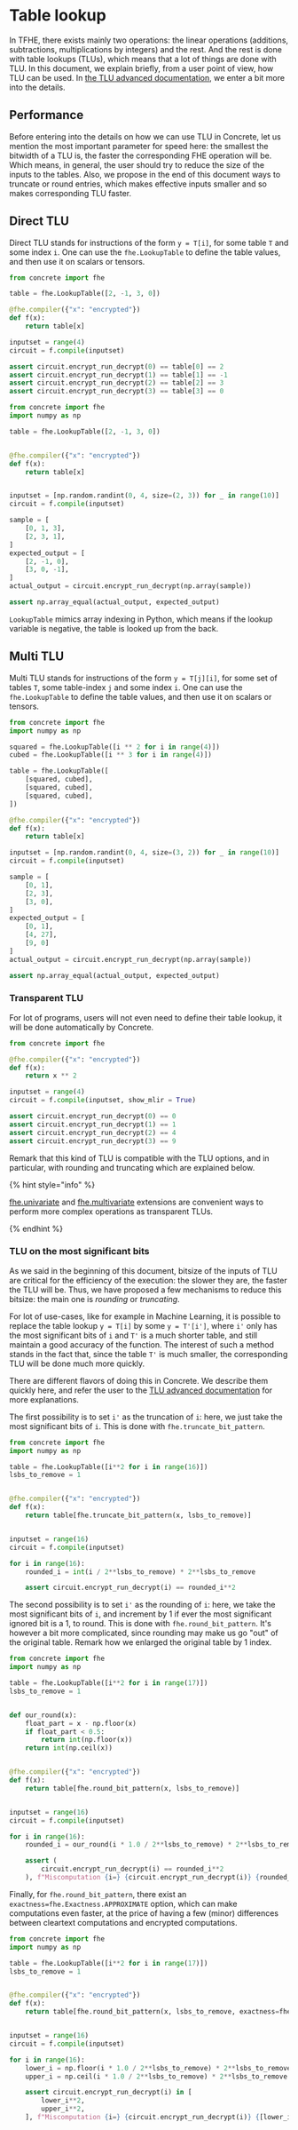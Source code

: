 # Table lookup

In TFHE, there exists mainly two operations: the linear operations (additions, subtractions, multiplications by integers) and the rest. And the rest is done with table lookups (TLUs), which means that a lot of things are done with TLU. In this document, we explain briefly, from a user point of view, how TLU can be used. In [the TLU advanced documentation](table_lookups_advanced.md), we enter a bit more into the details.

## Performance

Before entering into the details on how we can use TLU in Concrete, let us mention the most important parameter for speed here: the smallest the bitwidth of a TLU is, the faster the corresponding FHE operation will be. Which means, in general, the user should try to reduce the size of the inputs to the tables. Also, we propose in the end of this document ways to truncate or round entries, which makes effective inputs smaller and so makes corresponding TLU faster.

## Direct TLU

Direct TLU stands for instructions of the form `y = T[i]`, for some table `T` and some index `i`. One can use the `fhe.LookupTable` to define the table values, and then use it on scalars or tensors.

```python
from concrete import fhe

table = fhe.LookupTable([2, -1, 3, 0])

@fhe.compiler({"x": "encrypted"})
def f(x):
    return table[x]

inputset = range(4)
circuit = f.compile(inputset)

assert circuit.encrypt_run_decrypt(0) == table[0] == 2
assert circuit.encrypt_run_decrypt(1) == table[1] == -1
assert circuit.encrypt_run_decrypt(2) == table[2] == 3
assert circuit.encrypt_run_decrypt(3) == table[3] == 0
```

```python
from concrete import fhe
import numpy as np

table = fhe.LookupTable([2, -1, 3, 0])


@fhe.compiler({"x": "encrypted"})
def f(x):
    return table[x]


inputset = [np.random.randint(0, 4, size=(2, 3)) for _ in range(10)]
circuit = f.compile(inputset)

sample = [
    [0, 1, 3],
    [2, 3, 1],
]
expected_output = [
    [2, -1, 0],
    [3, 0, -1],
]
actual_output = circuit.encrypt_run_decrypt(np.array(sample))

assert np.array_equal(actual_output, expected_output)
```

`LookupTable` mimics array indexing in Python, which means if the lookup variable is negative, the table is looked up from the back.

## Multi TLU

Multi TLU stands for instructions of the form `y = T[j][i]`, for some set of tables `T`, some table-index `j` and some index `i`. One can use the `fhe.LookupTable` to define the table values, and then use it on scalars or tensors.

```python
from concrete import fhe
import numpy as np

squared = fhe.LookupTable([i ** 2 for i in range(4)])
cubed = fhe.LookupTable([i ** 3 for i in range(4)])

table = fhe.LookupTable([
    [squared, cubed],
    [squared, cubed],
    [squared, cubed],
])

@fhe.compiler({"x": "encrypted"})
def f(x):
    return table[x]

inputset = [np.random.randint(0, 4, size=(3, 2)) for _ in range(10)]
circuit = f.compile(inputset)

sample = [
    [0, 1],
    [2, 3],
    [3, 0],
]
expected_output = [
    [0, 1],
    [4, 27],
    [9, 0]
]
actual_output = circuit.encrypt_run_decrypt(np.array(sample))

assert np.array_equal(actual_output, expected_output)
```

### Transparent TLU

For lot of programs, users will not even need to define their table lookup, it will be done
automatically by Concrete.

```python
from concrete import fhe

@fhe.compiler({"x": "encrypted"})
def f(x):
    return x ** 2

inputset = range(4)
circuit = f.compile(inputset, show_mlir = True)

assert circuit.encrypt_run_decrypt(0) == 0
assert circuit.encrypt_run_decrypt(1) == 1
assert circuit.encrypt_run_decrypt(2) == 4
assert circuit.encrypt_run_decrypt(3) == 9
```

Remark that this kind of TLU is compatible with the TLU options, and in particular, with rounding and
truncating which are explained below.

{% hint style="info" %}

[fhe.univariate](../core-features/extensions.md#fheunivariatefunction) and [fhe.multivariate](../core-features/extensions.md#fhemultivariatefunction) extensions are convenient ways to perform more complex operations as transparent TLUs.

{% endhint %}

### TLU on the most significant bits

As we said in the beginning of this document, bitsize of the inputs of TLU are critical for the efficiency of the execution: the slower they are, the faster the TLU will be. Thus, we have proposed a few mechanisms to reduce this bitsize: the main one is _rounding_ or _truncating_.

For lot of use-cases, like for example in Machine Learning, it is possible to replace the table lookup `y = T[i]` by some `y = T'[i']`, where `i'` only has the most significant bits of `i` and `T'` is a much shorter table, and still maintain a good accuracy of the function. The interest of such a method stands in the fact that, since the table `T'` is much smaller, the corresponding TLU will be done much more quickly.

There are different flavors of doing this in Concrete. We describe them quickly here, and refer the user to the [TLU advanced documentation](table_lookups_advanced.md) for more explanations.

The first possibility is to set `i'` as the truncation of `i`: here, we just take the most significant bits of `i`. This is done with `fhe.truncate_bit_pattern`.

```python
from concrete import fhe
import numpy as np

table = fhe.LookupTable([i**2 for i in range(16)])
lsbs_to_remove = 1


@fhe.compiler({"x": "encrypted"})
def f(x):
    return table[fhe.truncate_bit_pattern(x, lsbs_to_remove)]


inputset = range(16)
circuit = f.compile(inputset)

for i in range(16):
    rounded_i = int(i / 2**lsbs_to_remove) * 2**lsbs_to_remove

    assert circuit.encrypt_run_decrypt(i) == rounded_i**2
```

The second possibility is to set `i'` as the rounding of `i`: here, we take the most significant bits of `i`, and increment by 1 if ever the most significant ignored bit is a 1, to round.  This is done with `fhe.round_bit_pattern`. It's however a bit more complicated, since rounding may make us go "out" of the original table. Remark how we enlarged the original table by 1 index.

```python
from concrete import fhe
import numpy as np

table = fhe.LookupTable([i**2 for i in range(17)])
lsbs_to_remove = 1


def our_round(x):
    float_part = x - np.floor(x)
    if float_part < 0.5:
        return int(np.floor(x))
    return int(np.ceil(x))


@fhe.compiler({"x": "encrypted"})
def f(x):
    return table[fhe.round_bit_pattern(x, lsbs_to_remove)]


inputset = range(16)
circuit = f.compile(inputset)

for i in range(16):
    rounded_i = our_round(i * 1.0 / 2**lsbs_to_remove) * 2**lsbs_to_remove

    assert (
        circuit.encrypt_run_decrypt(i) == rounded_i**2
    ), f"Miscomputation {i=} {circuit.encrypt_run_decrypt(i)} {rounded_i**2}"
```

Finally, for `fhe.round_bit_pattern`, there exist an `exactness=fhe.Exactness.APPROXIMATE` option, which can make computations even faster, at the price of having a few (minor) differences between cleartext computations and encrypted computations.

```python
from concrete import fhe
import numpy as np

table = fhe.LookupTable([i**2 for i in range(17)])
lsbs_to_remove = 1


@fhe.compiler({"x": "encrypted"})
def f(x):
    return table[fhe.round_bit_pattern(x, lsbs_to_remove, exactness=fhe.Exactness.APPROXIMATE)]


inputset = range(16)
circuit = f.compile(inputset)

for i in range(16):
    lower_i = np.floor(i * 1.0 / 2**lsbs_to_remove) * 2**lsbs_to_remove
    upper_i = np.ceil(i * 1.0 / 2**lsbs_to_remove) * 2**lsbs_to_remove

    assert circuit.encrypt_run_decrypt(i) in [
        lower_i**2,
        upper_i**2,
    ], f"Miscomputation {i=} {circuit.encrypt_run_decrypt(i)} {[lower_i**2, upper_i**2]}"
```

